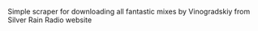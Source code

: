 Simple scraper for downloading all fantastic mixes by Vinogradskiy from Silver Rain Radio website  
